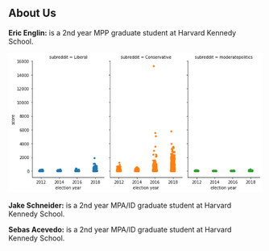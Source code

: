 ## About Us

**Eric Englin:** is a 2nd year MPP graduate student at Harvard Kennedy School.

<img src="./../images/reddit_score.png?raw=true"/>

**Jake Schneider:** is a 2nd year MPA/ID graduate student at Harvard Kennedy School.

**Sebas Acevedo:** is a 2nd year MPA/ID graduate student at Harvard Kennedy School.
